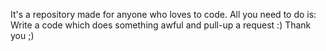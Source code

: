 It's a repository made for anyone who loves to code.
All you need to do is:
Write a code which does something awful and pull-up a request :)
Thank you ;)
